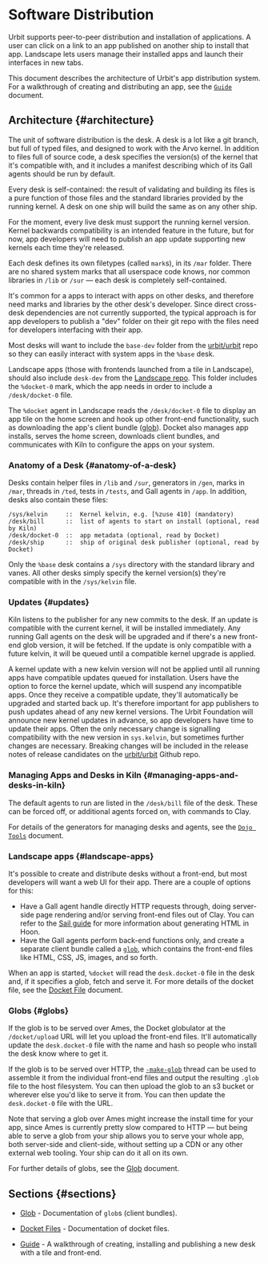 # Software Distribution

Urbit supports peer-to-peer distribution and installation of applications. A user can click on a link to an app published on another ship to install that app. Landscape lets users manage their installed apps and launch their interfaces in new tabs.

This document describes the architecture of Urbit's app distribution system. For a walkthrough of creating and distributing an app, see the [`Guide`](../../guides/software-distribution.md) document.

## Architecture {#architecture}

The unit of software distribution is the desk. A desk is a lot like a git branch, but full of typed files, and designed to work with the Arvo kernel. In addition to files full of source code, a desk specifies the version(s) of the kernel that it's compatible with, and it includes a manifest describing which of its Gall agents should be run by default.

Every desk is self-contained: the result of validating and building its files is a pure function of those files and the standard libraries provided by the running kernel. A desk on one ship will build the same as on any other ship.

For the moment, every live desk must support the running kernel version. Kernel backwards compatibility is an intended feature in the future, but for now, app developers will need to publish an app update supporting new kernels each time they're released.

Each desk defines its own filetypes (called `mark`s), in its `/mar` folder. There are no shared system marks that all userspace code knows, nor common libraries in `/lib` or `/sur` — each desk is completely self-contained.

It's common for a apps to interact with apps on other desks, and therefore need marks and libraries by the other desk's developer. Since direct cross-desk dependencies are not currently supported, the typical approach is for app developers to publish a "dev" folder on their git repo with the files need for developers interfacing with their app.

Most desks will want to include the `base-dev` folder from the [urbit/urbit](https://github.com/urbit/urbit) repo so they can easily interact with system apps in the `%base` desk.

Landscape apps (those with frontends launched from a tile in Landscape), should also include `desk-dev` from the [Landscape repo](https://github.com/tloncorp/landscape). This folder includes the `%docket-0` mark, which the app needs in order to include a `/desk/docket-0` file.

The `%docket` agent in Landscape reads the `/desk/docket-0` file to display an app tile on the home screen and hook up other front-end functionality, such as downloading the app's client bundle ([glob](glob.md)). Docket also manages app installs, serves the home screen, downloads client bundles, and communicates with Kiln to configure the apps on your system.

### Anatomy of a Desk {#anatomy-of-a-desk}

Desks contain helper files in `/lib` and `/sur`, generators in `/gen`, marks in `/mar`, threads in `/ted`, tests in `/tests`, and Gall agents in `/app`. In addition, desks also contain these files:

```
/sys/kelvin     ::  Kernel kelvin, e.g. [%zuse 410] (mandatory)
/desk/bill      ::  list of agents to start on install (optional, read by Kiln) 
/desk/docket-0  ::  app metadata (optional, read by Docket) 
/desk/ship      ::  ship of original desk publisher (optional, read by Docket) 
```

Only the `%base` desk contains a `/sys` directory with the standard library and vanes. All other desks simply specify the kernel version(s) they're compatible with in the `/sys/kelvin` file.

### Updates {#updates}

Kiln listens to the publisher for any new commits to the desk. If an update is compatible with the current kernel, it will be installed immediately. Any running Gall agents on the desk will be upgraded and if there's a new front-end glob version, it will be fetched. If the update is only compatible with a future kelvin, it will be queued until a compatible kernel upgrade is applied.

A kernel update with a new kelvin version will not be applied until all running apps have compatible updates queued for installation. Users have the option to force the kernel update, which will suspend any incompatible apps. Once they receive a compatible update, they'll automatically be upgraded and started back up. It's therefore important for app publishers to push updates ahead of any new kernel versions. The Urbit Foundation will announce new kernel updates in advance, so app developers have time to update their apps. Often the only necessary change is signalling compatibility with the new version in `sys.kelvin`, but sometimes further changes are necessary. Breaking changes will be included in the release notes of release candidates on the [urbit/urbit](https://github.com/tloncorp/landscape) Github repo.

### Managing Apps and Desks in Kiln {#managing-apps-and-desks-in-kiln}

The default agents to run are listed in the `/desk/bill` file of the desk. These can be forced off, or additional agents forced on, with commands to Clay.

For details of the generators for managing desks and agents, see the [`Dojo Tools`](../../../../manual/os/dojo-tools.md) document.

### Landscape apps {#landscape-apps}

It's possible to create and distribute desks without a front-end, but most developers will want a web UI for their app. There are a couple of options for this:

- Have a Gall agent handle directly HTTP requests through, doing server-side page rendering and/or serving front-end files out of Clay. You can refer to the [Sail guide](../../../../hoon/guides/sail.md) for more information about generating HTML in Hoon.
- Have the Gall agents perform back-end functions only, and create a separate client bundle called a [`glob`](glob.md), which contains the front-end files like HTML, CSS, JS, images, and so forth.

When an app is started, `%docket` will read the `desk.docket-0` file in the desk and, if it specifies a glob, fetch and serve it. For more details of the docket file, see the [Docket File](docket.md) document.

### Globs {#globs}

If the glob is to be served over Ames, the Docket globulator at the `/docket/upload` URL will let you upload the front-end files. It'll automatically update the `desk.docket-0` file with the name and hash so people who install the desk know where to get it.

If the glob is to be served over HTTP, the [`-make-glob`](glob.md#make-glob) thread can be used to assemble it from the individual front-end files and output the resulting `.glob` file to the host filesystem. You can then upload the glob to an s3 bucket or wherever else you'd like to serve it from. You can then update the `desk.docket-0` file with the URL.

Note that serving a glob over Ames might increase the install time for your app, since Ames is currently pretty slow compared to HTTP — but being able to serve a glob from your ship allows you to serve your whole app, both server-side and client-side, without setting up a CDN or any other external web tooling. Your ship can do it all on its own.

For further details of globs, see the [Glob](glob.md) document.

## Sections {#sections}

- [Glob](glob.md) - Documentation of `glob`s (client bundles).

- [Docket Files](docket.md) - Documentation of docket files.

- [Guide](../../guides/software-distribution.md) - A walkthrough of creating, installing and publishing a new desk with a tile and front-end.



